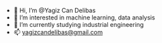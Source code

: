 - 👋 Hi, I’m @Yagiz Can Delibas
- 👀 I’m interested in machine learning, data analysis
- 🌱 I’m currently studying industrial engineering
- 📫 yagizcandelibas@gmail.com

<!---
yagiz35/yagiz35 is a ✨ special ✨ repository because its `README.md` (this file) appears on your GitHub profile.
You can click the Preview link to take a look at your changes.
--->
